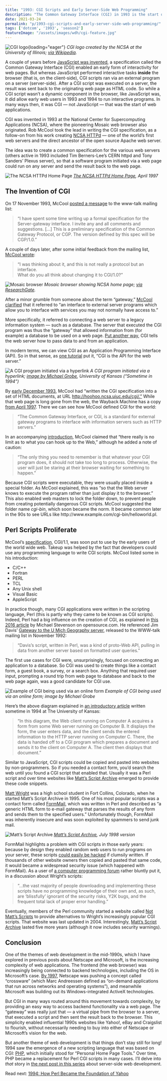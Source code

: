 ```yaml
---
title: "1993: CGI Scripts and Early Server-Side Web Programming"
description: "The Common Gateway Interface (CGI) in 1993 is the start of web applications. On the early Web, it typically takes the form of Perl scripts for features like contact forms and guest books."
date: 2021-03-24
permalink: "p/1993-cgi-scripts-and-early-server-side-web-programming/"
tags: ['dotcom', '1993', 'season2']
featureImage: "/assets/images/wdh/cgi-feature.jpg"
---
```


![CGI logo](/assets/images/wdh/cgi-feature.jpg){loading="eager"}
*CGI logo created by the NCSA at the University of Illinois; [via Wikipedia](https://en.wikipedia.org/wiki/File:Common_Gateway_Interface_logo.svg).*

A couple of years before [JavaScript was invented](/p/1995-the-birth-of-javascript/), a specification called the Common Gateway Interface (CGI) enabled an early form of interactivity for web pages. But whereas JavaScript performed interactive tasks **inside** the browser (that is, on the client-side), CGI scripts ran via an external program on a server (server-side). After a CGI script was executed on a server, the result was sent back to the originating web page as HTML code. So while a CGI script wasn’t a dynamic component in the browser, like JavaScript was, it did allow early web users in 1993 and 1994 to run interactive programs. In many ways then, it was CGI — not JavaScript — that was the start of web applications.

CGI was invented in 1993 at the National Center for Supercomputing Applications (NCSA), where the pioneering Mosaic web browser also originated. Rob McCool took the lead in writing the CGI specification, as a follow-on from his work creating [NCSA HTTPd](https://en.wikipedia.org/wiki/NCSA_HTTPd) — one of the world’s first web servers and the direct ancestor of the open source Apache web server.

The idea was to create a common specification for the various web servers (others active in 1993 included Tim Berners-Lee’s CERN httpd and Tony Sanders’ Plexus server), so that a software program initiated via a web page could run on any server and send the result back to the web page.

![The NCSA HTTPd Home Page](/assets/images/wdh/ncsa_http_homepage_april97-1024x704.jpg)
*[The NCSA HTTPd Home Page](https://web.archive.org/web/19970414055941/http://hoohoo.ncsa.uiuc.edu/), April 1997*

The Invention of CGI
--------------------

On 17 November 1993, McCool [posted a message](http://1997.webhistory.org/www.lists/www-talk.1993q4/0518.html) to the www-talk mailing list:

> “I have spent some time writing up a formal specification for the Server-gateway interface. I invite any and all comments and suggestions. \[…\] This is a preliminary specification of the Common Gateway Protocol, or CGP. The version defined by this spec will be CGP/1.0.”

A couple of days later, after some initial feedback from the mailing list, [McCool wrote](http://1997.webhistory.org/www.lists/www-talk.1993q4/0540.html):

> “I was thinking about it, and this is not really a protocol but an interface.  
What do you all think about changing it to CGI/1.0?”

![Mosaic browser](/assets/images/wdh/Mosaic-browser-NCSA-home-page.png)
*Mosaic browser showing NCSA home page; [via ResearchGate](https://www.researchgate.net/figure/Screenshot-of-the-Mosaic-browser-displaying-the-NCSAs-home-page-The-browser-was_fig1_304300437).*

After a minor grumble from someone about the term “gateway,” [McCool clarified](http://1997.webhistory.org/www.lists/www-talk.1993q4/0563.html) that it referred to “an interface to external server programs which allow you to interface with services you may not normally have access to.”

More specifically, it referred to connecting a web server to a legacy information system — such as a database. The server that executed the CGI program was thus the “gateway” that allowed information from (for example) a database to be used on a web page. [Put another way](https://stackoverflow.com/questions/2089271/what-is-common-gateway-interface-cgi), CGI tells the web server how to pass data to and from an application.

In modern terms, we can view CGI as an Application Programming Interface (API). So in that sense, as [one tutorial](http://www.whizkidtech.redprince.net/cgi-bin/tutorial) put it, “CGI is the API for the web server.”

![A CGI program initiated via a hyperlink](/assets/images/wdh/cgi1-1024x733.png)
*A CGI program initiated via a hyperlink; [image by Michael Grobe](http://condor.cc.ku.edu/~grobe/docs/forms-intro.shtml), University of Kansas (“Sometime in 1994”)*

By [early December 1993](http://1997.webhistory.org/www.lists/www-talk.1993q4/0685.html), McCool had “written the CGI specification into a set of HTML documents, at URL http://hoohoo.ncsa.uiuc.edu/cgi/.” While that web page is long gone from the web, the Wayback Machine has a copy [from April 1997](https://web.archive.org/web/19970414060000/http://hoohoo.ncsa.uiuc.edu/cgi/). There we can see how McCool defined CGI for the world:

> “The Common Gateway Interface, or CGI, is a standard for external gateway programs to interface with information servers such as HTTP servers.”

In an accompanying [introduction](https://web.archive.org/web/19971210170704/http://hoohoo.ncsa.uiuc.edu/cgi/intro.html), McCool claimed that “there really is no limit as to what you can hook up to the Web,” although he added a note of caution:

> “The only thing you need to remember is that whatever your CGI program does, it should not take too long to process. Otherwise, the user will just be staring at their browser waiting for something to happen.”

Because CGI scripts were executable, they were usually placed inside a special folder. As McCool explained, this was “so that the Web server knows to execute the program rather than just display it to the browser.” This also enabled web masters to lock the folder down, to prevent people from creating potentially dangerous CGI scripts. McCool suggested the folder name _cgi-bin_, which soon became the norm. It became common later in the 90s to see URLs like http&#58;&#47;&#47;www&#46;example&#46;com&#47;cgi-bin&#47;helloworld&#46;pl.

Perl Scripts Proliferate
------------------------

McCool’s [specification](https://web.archive.org/web/19971210170807/http://hoohoo.ncsa.uiuc.edu/cgi/interface.html), CGI/1.1, was soon put to use by the early users of the world wide web. Takeup was helped by the fact that developers could use any programming language to write CGI scripts. McCool listed some in his introduction:

*   C/C++
*   Fortran
*   PERL
*   TCL
*   Any Unix shell
*   Visual Basic
*   AppleScript

In practice though, many CGI applications were written in the scripting language, Perl (this is partly why they came to be known as CGI scripts). Indeed, Perl had a big influence on the creation of CGI, as explained in [this 2016 article](https://opensource.com/life/16/11/perl-and-birth-dynamic-web) by Michael Stevenson on opensource.com. He referenced Jim Davis’ [Gateway to the U Mich Geography server](https://lists.w3.org/Archives/Public/www-talk/1992NovDec/0060.html), released to the WWW-talk mailing list in November 1992:

> “Davis’s script, written in Perl, was a kind of proto-Web API, pulling in data from another server based on formatted user queries.”

The first use cases for CGI were, unsurprisingly, focused on connecting an application to a database. So CGI was used to create things like a contact form, a guest book, a survey, or a search box. Anything that required user input, prompting a round trip from web page to database and back to the web page again, was a good candidate for CGI use.

![Example of CGI being used via an online form](/assets/images/wdh/cgi2-1024x742.png)
*Example of CGI being used via an online form; image by Michael Grobe*

Here’s the above diagram explained in [an introductory article](http://condor.cc.ku.edu/~grobe/docs/forms-intro.shtml) written sometime in 1994 at The University of Kansas:

> “In this diagram, the Web client running on Computer A acquires a form from some Web server running on Computer B. It displays the form, the user enters data, and the client sends the entered information to the HTTP server running on Computer C. There, the data is handed off to a CGI program which prepares a document and sends it to the client on Computer A. The client then displays that document.”

Similar to JavaScript, CGI scripts could be copied and pasted into websites by non-programmers. So if you needed a contact form, you’d search the web until you found a CGI script that enabled that. Usually it was a Perl script and over time websites like [Matt’s Script Archive](https://web.archive.org/web/19980709151514/http://scriptarchive.com/) emerged to provide these code snippets.

[Matt Wright](https://web.archive.org/web/19970130232402/http://www.worldwidemart.com/mattw/) was a high school student in Fort Collins, Colorado, when he started Matt’s Script Archive in 1995. One of his most popular scripts was a contact form called [FormMail](http://www.scriptarchive.com/formmail.html), which was written in Perl and described as “a generic HTML form to e-mail gateway that parses the results of any form and sends them to the specified users.” Unfortunately though, FormMail was inherently insecure and was soon exploited by spammers to send junk mail.

![Matt’s Script Archive](/assets/images/wdh/matts_script_archive98-1024x754.jpg)
*[Matt’s Script Archive](https://web.archive.org/web/19980709151514/http://scriptarchive.com/), July 1998 version*

FormMail highlights a problem with CGI scripts in those early years: because by design they enabled random web users to run programs on your server, these scripts [could easily be hacked](https://web.archive.org/web/20020221182749/http://datacreek.net/webgear/tips/fmailspam.html) if clumsily written. If thousands of other website owners then copied and pasted that same code, it would became a widespread security issue (which happened with FormMail). As a user of [a computer programming forum](http://computer-programming-forum.com/53-perl/f47edf76a5dbbfa4.htm) rather bluntly put it, in a discussion about Wright’s scripts:

> “…the vast majority of people downloading and implementing these scripts have no programming knowledge of their own and, as such, are ‘blissfully’ ignorant of the security risks, Y2K bugs, and the frequent total lack of proper error handling.”

Eventually, members of the Perl community started a website called [Not Matt’s Scripts](http://nms-cgi.sourceforge.net/) to provide alternatives to Wright’s increasingly popular CGI scripts. That website was last updated in 2004. Interestingly, [Matt’s Script Archive](http://www.scriptarchive.com/) lasted five more years (although it now includes security warnings).

Conclusion
----------

One of the themes of web development in the mid-1990s, which I have explored in previous posts about Netscape and Microsoft, is the increasing complexity of web applications. The frontend (the web browser) was increasingly being connected to backend technologies, including the OS in Microsoft’s case. [By 1997](/p/1997-netscape-crossware-vs-the-windows-web/), Netscape was pushing a concept called “crossware” (which Marc Andreessen defined as “on-demand applications that run across networks and operating systems”), and meanwhile Microsoft was building out its Windows-integrated ActiveX technologies.

But CGI in many ways routed around this movement towards complexity, by providing an easy way to access backend functionality via a web page. The “gateway” was really just that — a virtual pipe from the browser to a server, that executed a script and then sent the result back to the browser. This simplicity enabled influential 1990s websites like Yahoo!, eBay and Craigslist to flourish, without necessarily needing to buy into either of Netscape or Microsoft’s vision for the web.

But another theme of web development is that things don’t stay still for long! 1994 saw the emergence of a new scripting language that was based on CGI: [PHP](https://www.php.net/manual/en/history.php.php), which initially stood for “Personal Home Page Tools.” Over time, PHP became a replacement for Perl CGI scripts in many cases. I’ll delve into _that_ story in [the next post in this series](/p/1995-php-quietly-launches-as-a-cgi-scripts-toolset/) about server-side web development.

Read next: [1994: How Perl Became the Foundation of Yahoo](/p/1994-perl-yahoo/)